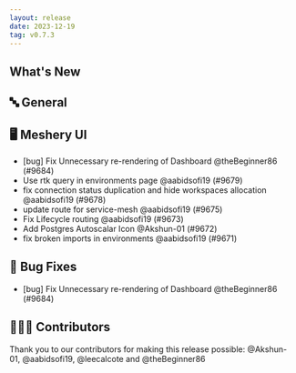 ```yaml
---
layout: release
date: 2023-12-19
tag: v0.7.3
---
```


## What's New

## 🔤 General

## 🖥 Meshery UI

- [bug] Fix Unnecessary re-rendering of Dashboard @theBeginner86 (#9684)
- Use rtk query in environments page @aabidsofi19 (#9679)
- fix connection status duplication and hide workspaces allocation @aabidsofi19 (#9678)
- update route for service-mesh @aabidsofi19 (#9675)
- Fix Lifecycle routing @aabidsofi19 (#9673)
- Add Postgres Autoscalar Icon @Akshun-01 (#9672)
- fix broken imports in environments @aabidsofi19 (#9671)

## 🐛 Bug Fixes

- [bug] Fix Unnecessary re-rendering of Dashboard @theBeginner86 (#9684)

## 👨🏽‍💻 Contributors

Thank you to our contributors for making this release possible:
@Akshun-01, @aabidsofi19, @leecalcote and @theBeginner86
